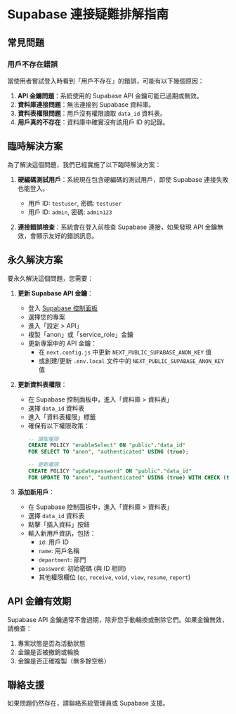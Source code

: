 # Supabase 連接疑難排解指南

## 常見問題

### 用戶不存在錯誤

當使用者嘗試登入時看到「用戶不存在」的錯誤，可能有以下幾個原因：

1. **API 金鑰問題**：系統使用的 Supabase API 金鑰可能已過期或無效。
2. **資料庫連接問題**：無法連接到 Supabase 資料庫。
3. **資料表權限問題**：用戶沒有權限讀取 `data_id` 資料表。
4. **用戶真的不存在**：資料庫中確實沒有該用戶 ID 的記錄。

## 臨時解決方案

為了解決這個問題，我們已經實施了以下臨時解決方案：

1. **硬編碼測試用戶**：系統現在包含硬編碼的測試用戶，即使 Supabase 連接失敗也能登入。
   - 用戶 ID: `testuser`, 密碼: `testuser`
   - 用戶 ID: `admin`, 密碼: `admin123`

2. **連接錯誤檢查**：系統會在登入前檢查 Supabase 連接，如果發現 API 金鑰無效，會顯示友好的錯誤訊息。

## 永久解決方案

要永久解決這個問題，您需要：

1. **更新 Supabase API 金鑰**：
   - 登入 [Supabase 控制面板](https://app.supabase.io/)
   - 選擇您的專案
   - 進入「設定 > API」
   - 複製「anon」或「service_role」金鑰
   - 更新專案中的 API 金鑰：
     - 在 `next.config.js` 中更新 `NEXT_PUBLIC_SUPABASE_ANON_KEY` 值
     - 或創建/更新 `.env.local` 文件中的 `NEXT_PUBLIC_SUPABASE_ANON_KEY` 值

2. **更新資料表權限**：
   - 在 Supabase 控制面板中，進入「資料庫 > 資料表」
   - 選擇 `data_id` 資料表
   - 進入「資料表權限」標籤
   - 確保有以下權限政策：
     ```sql
     -- 讀取權限
     CREATE POLICY "enableSelect" ON "public"."data_id"
     FOR SELECT TO "anon", "authenticated" USING (true);
     
     -- 更新權限
     CREATE POLICY "updatepassword" ON "public"."data_id"
     FOR UPDATE TO "anon", "authenticated" USING (true) WITH CHECK (true);
     ```

3. **添加新用戶**：
   - 在 Supabase 控制面板中，進入「資料庫 > 資料表」
   - 選擇 `data_id` 資料表
   - 點擊「插入資料」按鈕
   - 輸入新用戶資訊，包括：
     - `id`: 用戶 ID
     - `name`: 用戶名稱
     - `department`: 部門
     - `password`: 初始密碼 (與 ID 相同)
     - 其他權限欄位 (`qc`, `receive`, `void`, `view`, `resume`, `report`)

## API 金鑰有效期

Supabase API 金鑰通常不會過期，除非您手動輪換或刪除它們。如果金鑰無效，請檢查：

1. 專案狀態是否為活動狀態
2. 金鑰是否被撤銷或輪換
3. 金鑰是否正確複製（無多餘空格）

## 聯絡支援

如果問題仍然存在，請聯絡系統管理員或 Supabase 支援。 